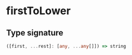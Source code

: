 # firstToLower

## Type signature

<!-- prettier-ignore-start -->
```typescript
([first, ...rest]: [any, ...any[]]) => string
```
<!-- prettier-ignore-end -->
